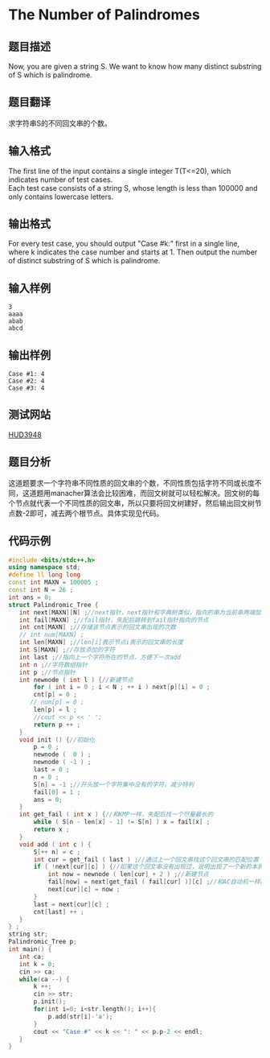 # The Number of Palindromes           
## 题目描述    
Now, you are given a string S. We want to know how many distinct substring of S which is palindrome.    
## 题目翻译  
求字符串S的不同回文串的个数。    
## 输入格式  
The first line of the input contains a single integer T(T<=20), which indicates number of test cases.   
Each test case consists of a string S, whose length is less than 100000 and only contains lowercase letters.  
## 输出格式  
For every test case, you should output "Case #k:" first in a single line, where k indicates the case number and starts at 1. Then output the number of distinct substring of S which is palindrome.           
## 输入样例  
 ```	 
3  
aaaa  
abab  
abcd       
 ```    
## 输出样例  
 ```		
Case #1: 4  
Case #2: 4  
Case #3: 4       
 ```   
## 测试网站  	
[HUD3948](https://vjudge.net/problem/HDU-3948)    	 
## 题目分析  	
这道题要求一个字符串不同性质的回文串的个数，不同性质包括字符不同或长度不同，这道题用manacher算法会比较困难，而回文树就可以轻松解决。回文树的每个节点就代表一个不同性质的回文串，所以只要将回文树建好，然后输出回文树节点数-2即可，减去两个根节点。具体实现见代码。    
## 代码示例  
 ```c++	
#include <bits/stdc++.h>
using namespace std;
#define ll long long
const int MAXN = 100005 ;
const int N = 26 ;
int ans = 0;
struct Palindromic_Tree {
    int next[MAXN][N] ;//next指针，next指针和字典树类似，指向的串为当前串两端加上同一个字符构成
    int fail[MAXN] ;//fail指针，失配后跳转到fail指针指向的节点
    int cnt[MAXN] ;//存储该节点表示的回文串出现的次数
    // int num[MAXN] ;
    int len[MAXN] ;//len[i]表示节点i表示的回文串的长度
    int S[MAXN] ;//存放添加的字符
    int last ;//指向上一个字符所在的节点，方便下一次add
    int n ;//字符数组指针
    int p ;//节点指针
    int newnode ( int l ) {//新建节点
        for ( int i = 0 ; i < N ; ++ i ) next[p][i] = 0 ;
        cnt[p] = 0 ;
       // num[p] = 0 ;
        len[p] = l ;
        //cout << p << ' ';
        return p ++ ;
    }
    void init () {//初始化
        p = 0 ;
        newnode (  0 ) ;
        newnode ( -1 ) ;
        last = 0 ;
        n = 0 ;
        S[n] = -1 ;//开头放一个字符集中没有的字符，减少特判
        fail[0] = 1 ;
        ans = 0;
    }
    int get_fail ( int x ) {//和KMP一样，失配后找一个尽量最长的
        while ( S[n - len[x] - 1] != S[n] ) x = fail[x] ;
        return x ;
    }
    void add ( int c ) {
        S[++ n] = c ;
        int cur = get_fail ( last ) ;//通过上一个回文串找这个回文串的匹配位置
        if ( !next[cur][c] ) {//如果这个回文串没有出现过，说明出现了一个新的本质不同的回文串
            int now = newnode ( len[cur] + 2 ) ;//新建节点
            fail[now] = next[get_fail ( fail[cur] )][c] ;//和AC自动机一样建立fail指针，以便失配后跳转
            next[cur][c] = now ;
        }
        last = next[cur][c] ;
        cnt[last] ++ ;
    }
} ;
string str;
Palindromic_Tree p;
int main() {
    int ca;
    int k = 0;
    cin >> ca;
    while(ca --) {
        k ++;
        cin >> str;
        p.init();
        for(int i=0; i<str.length(); i++){
            p.add(str[i]-'a');
        }
        cout << "Case #" << k << ": " << p.p-2 << endl;
    }
}
```